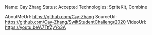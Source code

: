 Name: Cay Zhang
Status: Accepted
Technologies: SpriteKit, Combine

AboutMeUrl: https://github.com/Cay-Zhang
SourceUrl: https://github.com/Cay-Zhang/SwiftStudentChallenge2020
VideoUrl: https://youtu.be/A7TtfZyYo3A

<!---
EXAMPLE
Name: John Appleseed
Status: Submitted <or> Winner <or> Distinguished <or> Rejected
Technologies: SwiftUI, RealityKit, CoreGraphic

AboutMeUrl: https://linkedin.com/in/johnappleseed
SourceUrl: https://github.com/johnappleseed/wwdc2025
VideoUrl: https://youtu.be/ABCDE123456
-->
